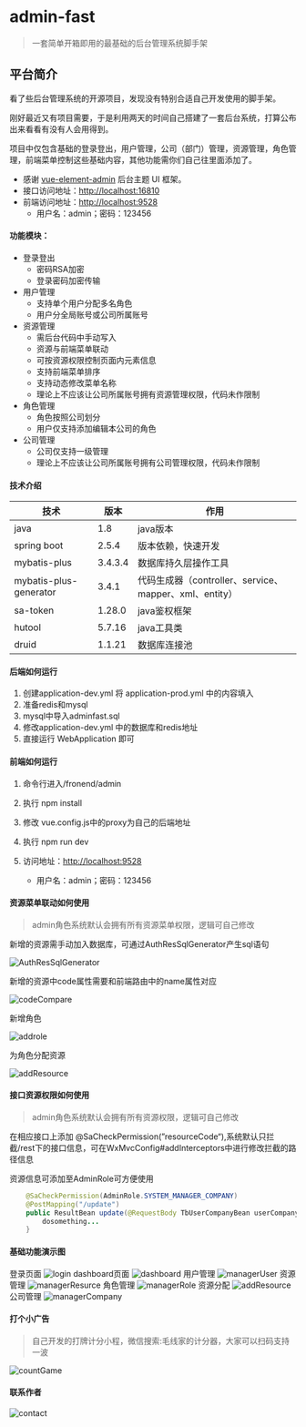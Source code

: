 # admin-fast

> 一套简单开箱即用的最基础的后台管理系统脚手架

## 平台简介

看了些后台管理系统的开源项目，发现没有特别合适自己开发使用的脚手架。

刚好最近又有项目需要，于是利用两天的时间自己搭建了一套后台系统，打算公布出来看看有没有人会用得到。

项目中仅包含基础的登录登出，用户管理，公司（部门）管理，资源管理，角色管理，前端菜单控制这些基础内容，其他功能需你们自己往里面添加了。



* 感谢 [vue-element-admin](https://github.com/PanJiaChen/vue-element-admin) 后台主题 UI 框架。
* 接口访问地址：[http://localhost:16810](http://localhost:16810/doc.html)
* 前端访问地址：[http://localhost:9528](http://localhost:9528)
    * 用户名：admin；密码：123456



#### 功能模块：

- 登录登出
  - 密码RSA加密
  - 登录密码加密传输
- 用户管理
  - 支持单个用户分配多名角色
  - 用户分全局账号或公司所属账号
- 资源管理
  - 需后台代码中手动写入
  - 资源与前端菜单联动
  - 可按资源权限控制页面内元素信息
  - 支持前端菜单排序
  - 支持动态修改菜单名称
  - 理论上不应该让公司所属账号拥有资源管理权限，代码未作限制
- 角色管理
  - 角色按照公司划分
  - 用户仅支持添加编辑本公司的角色
- 公司管理
  - 公司仅支持一级管理
  - 理论上不应该让公司所属账号拥有公司管理权限，代码未作限制



#### 技术介绍

| 技术                   | 版本    | 作用                                                   |
| ---------------------- | ------- | ------------------------------------------------------ |
| java                   | 1.8     | java版本                                               |
| spring boot            | 2.5.4   | 版本依赖，快速开发                                     |
| mybatis-plus           | 3.4.3.4 | 数据库持久层操作工具                                   |
| mybatis-plus-generator | 3.4.1   | 代码生成器（controller、service、mapper、xml、entity） |
| sa-token               | 1.28.0  | java鉴权框架                                           |
| hutool                 | 5.7.16  | java工具类                                             |
| druid                  | 1.1.21  | 数据库连接池                                           |



#### 后端如何运行

1. 创建application-dev.yml 将 application-prod.yml 中的内容填入
2. 准备redis和mysql
3. mysql中导入adminfast.sql
4. 修改application-dev.yml 中的数据库和redis地址
5. 直接运行 WebApplication 即可

#### 前端如何运行

1. 命令行进入/fronend/admin
2. 执行 npm install
3. 修改 vue.config.js中的proxy为自己的后端地址
4. 执行 npm run dev
5. 访问地址：[http://localhost:9528](http://localhost:9528)
   
   * 用户名：admin；密码：123456
   
   

#### 资源菜单联动如何使用

> admin角色系统默认会拥有所有资源菜单权限，逻辑可自己修改

新增的资源需手动加入数据库，可通过AuthResSqlGenerator产生sql语句

![AuthResSqlGenerator](doc/img/AuthResSqlGenerator.png)

新增的资源中code属性需要和前端路由中的name属性对应

![codeCompare](doc/img/codeCompare.png)

新增角色

![addrole](doc/img/addrole.png)

为角色分配资源

![addResource](doc/img/addResource.png)



#### 接口资源权限如何使用
> admin角色系统默认会拥有所有资源权限，逻辑可自己修改

在相应接口上添加 @SaCheckPermission(”resourceCode“),系统默认只拦截/rest下的接口信息，可在WxMvcConfig#addInterceptors中进行修改拦截的路径信息

资源信息可添加至AdminRole可方便使用

```java
    @SaCheckPermission(AdminRole.SYSTEM_MANAGER_COMPANY)
    @PostMapping("/update")
    public ResultBean update(@RequestBody TbUserCompanyBean userCompanyBean){
        dosomething...
    }
```



#### 基础功能演示图

登录页面
![login](doc/img/login.png)
dashboard页面
![dashboard](doc/img/dashboard.png)
用户管理
![managerUser](doc/img/managerUser.png)
资源管理
![managerResurce](doc/img/managerResurce.png)
角色管理
![managerRole](doc/img/managerRole.png)
资源分配
![addResource](doc/img/addResource.png)
公司管理
![managerCompany](doc/img/managerCompany.png)
#### 打个小广告
> 自己开发的打牌计分小程，微信搜索:毛线家的计分器，大家可以扫码支持一波

![countGame](doc/img/countGame.png)

#### 联系作者
![contact](doc/img/contact.png)
